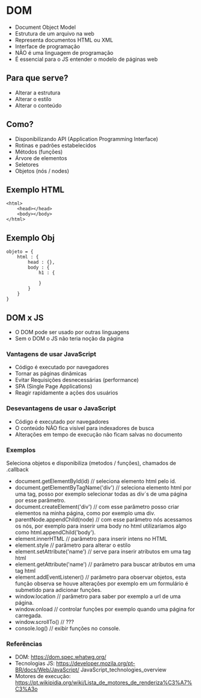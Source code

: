 # DOM
- Document Object Model
- Estrutura de um arquivo na web
- Representa documentos HTML ou XML 
- Interface de programação
- NÃO é uma linguagem de programação
- É essencial para o JS entender o modelo de páginas web

## Para que serve?
- Alterar a estrutura 
- Alterar o estilo
- Alterar o conteúdo

## Como?
- Disponibilizando API (Application Programming Interface)
- Rotinas e padrões estabelecidos
- Métodos (funções)
- Árvore de elementos
- Seletores
- Objetos (nós / nodes)

## Exemplo HTML
```
<html>
    <head></head>
    <body></body>
</html>
```

## Exemplo Obj
```
objeto = {
    html : {
        head : {},
        body : {
            h1 : {

            }
        }
    }
}
```

## DOM x JS
- O DOM pode ser usado por outras linguagens
- Sem o DOM o JS não teria noção da página

### Vantagens de usar JavaScript 
- Código é executado por navegadores
- Tornar as páginas dinâmicas
- Evitar Requisições desnecessárias (performance)
- SPA (Single Page Applications)
- Reagir rapidamente a ações dos usuários

### Desevantagens de usar o JavaScript
- Código é executado por navegadores
- O conteúdo NÃO fica visível para indexadores de busca
- Alterações em tempo de execução não ficam salvas no documento 


### Exemplos
Seleciona objetos e disponibiliza (metodos / funções), chamados de .callback

- document.getElementById(id) 
    // seleciona elemento html pelo id.
- document.getElementByTagName('div') 
    // seleciona elemento html por uma tag, posso por exemplo selecionar todas as div´s de uma página por esse parâmetro.
- document.createElement('div') 
    // com esse parâmetro posso criar elementos na minha página, como por exemplo uma div.
- parentNode.appendChild(node)
    // com esse parâmetro nós acessamos os nós, por exemplo para inserir uma body no html utilizaríamos algo como html.appendChild('body').
- element.innerHTML
    // parâmetro para inserir intens no HTML
- element.style
    // parâmetro para alterar o estilo
- element.setAttribute('name')
    // serve para inserir atributos em uma tag html
- element.getAttribute('name')
    // parâmetro para buscar atributos em uma tag html
- element.addEventListener()
    // parâmetro para observar objetos, esta função observa se houve alterações por exemplo em um formulário é submetido para adicionar funções.
- window.location
    // parâmetro para saber por exemplo a url de uma página.
- window.onload
    // controlar funções por exemplo quando uma página for carregada.
- window.scrollTo()
    // ???
- console.log()
    // exibir funções no console.


### Referências
- DOM: https://dom.spec.whatwg.org/
- Tecnologias JS: https://developer.mozila.org/pt-BR/docs/Web/JavaScript/
JavaScript_technologies_overview
- Motores de execução: https://pt.wikipidia.org/wiki/Lista_de_motores_de_renderiza%C3%A7%C3%A3o


